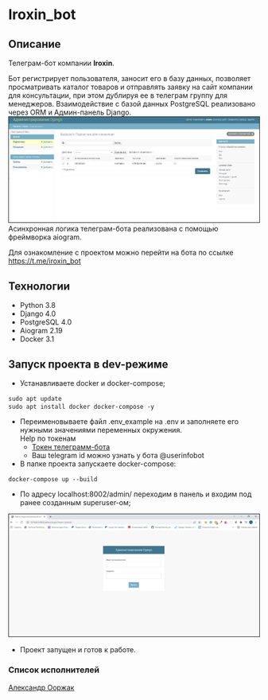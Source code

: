 # Iroxin_bot
## Описание
Телеграм-бот компании **Iroxin**.

Бот регистрирует пользователя, заносит его в базу данных, позволяет просматривать каталог товаров и отправлять заявку на сайт компании для консультации, при этом дублируя ее в телеграм группу для менеджеров.
Взаимодействие с базой данных PostgreSQL реализовано через ORM и Админ-панель Django.
<img src="media/Django.JPG" alt="django" border="1">
Асинхронная логика телеграм-бота реализована с помощью фреймворка aiogram.

Для ознакомление с проектом можно перейти на бота по ссылке https://t.me/iroxin_bot
## Технологии
* Python 3.8
* Django 4.0
* PostgreSQL 4.0
* Aiogram 2.19
* Docker 3.1

## Запуск проекта в dev-режиме
- Устанавливаете docker и docker-compose;
```
sudo apt update
sudo apt install docker docker-compose -y
```
- Переименовываете файл .env_example на .env и заполняете его нужными значениями переменных окружения.<br>
Help по токенам
    <ul>
       <li><a href="https://core.telegram.org/bots#6-botfather">Токен телеграмм-бота</a></li>
       <li>Ваш telegram id можно узнать у бота @userinfobot</li>
    </ul>
- В папке проекта запускаете docker-compose: 
```
docker-compose up --build
```
- По адресу localhost:8002/admin/ переходим в панель и входим под ранее созданным superuser-ом;
<img src="media/Django_admin.JPG" alt="django-admin" border="1">

- Проект запущен и готов к работе.

### Список исполнителей
[Александр Ооржак](https://github.com/Oorzhakau)


